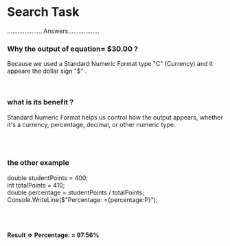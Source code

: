 <h1>Search Task</h1>



.................... Answers..................

<h3>Why the output of equation=  $30.00 ?</h3>
<p> 
Because we used a Standard Numeric Format type "C" (Currency) and it appeare the  dollar sign  "$" .
</p>
<br>
<h3>what is its benefit ?</h3>
<p> 
Standard Numeric Format helps us control how the output appears, whether it's a currency, percentage, decimal, or other numeric type.
</p>
<br>
<br>
<h3>the other example</h3>
<p> 
  double studentPoints = 400;
  <br>
 int totalPoints = 410;
  <br>
 double percentage = studentPoints / totalPoints;
  <br>
 Console.WriteLine($"Percentage: ={percentage:P}");
<br>
<br>
<br>
<br>
  
  <strong>Result => 
  Percentage: = 97.56% </strong>
  
</p>
